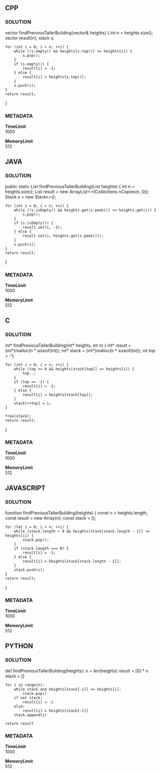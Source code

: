 ## CPP

### SOLUTION

vector<int> findPreviousTallerBuilding(vector<int>& heights) {
    int n = heights.size();
    vector<int> result(n);
    stack<int> s;

    for (int i = 0; i < n; ++i) {
        while (!s.empty() && heights[s.top()] <= heights[i]) {
            s.pop();
        }
        if (s.empty()) {
            result[i] = -1;
        } else {
            result[i] = heights[s.top()];
        }
        s.push(i);
    }
    return result;
}

### METADATA

**TimeLimit**  
1000  

**MemoryLimit**  
512  


## JAVA

### SOLUTION

public static List<Integer> findPreviousTallerBuilding(List<Integer> heights) {
    int n = heights.size();
    List<Integer> result = new ArrayList<>(Collections.nCopies(n, 0));
    Stack<Integer> s = new Stack<>();

    for (int i = 0; i < n; ++i) {
        while (!s.isEmpty() && heights.get(s.peek()) <= heights.get(i)) {
            s.pop();
        }
        if (s.isEmpty()) {
            result.set(i, -1);
        } else {
            result.set(i, heights.get(s.peek()));
        }
        s.push(i);
    }
    return result;
}


### METADATA

**TimeLimit**  
1000  

**MemoryLimit**  
512  



## C

### SOLUTION

int* findPreviousTallerBuilding(int* heights, int n) {
    int* result = (int*)malloc(n * sizeof(int));
    int* stack = (int*)malloc(n * sizeof(int));
    int top = -1;

    for (int i = 0; i < n; ++i) {
        while (top >= 0 && heights[stack[top]] <= heights[i]) {
            top--;
        }
        if (top == -1) {
            result[i] = -1;
        } else {
            result[i] = heights[stack[top]];
        }
        stack[++top] = i;
    }

    free(stack);
    return result;
}


### METADATA

**TimeLimit**  
1000  

**MemoryLimit**  
512  



## JAVASCRIPT

### SOLUTION

function findPreviousTallerBuilding(heights) {
    const n = heights.length;
    const result = new Array(n);
    const stack = [];

    for (let i = 0; i < n; ++i) {
        while (stack.length > 0 && heights[stack[stack.length - 1]] <= heights[i]) {
            stack.pop();
        }
        if (stack.length === 0) {
            result[i] = -1;
        } else {
            result[i] = heights[stack[stack.length - 1]];
        }
        stack.push(i);
    }
    return result;
}


### METADATA

**TimeLimit**  
1000  

**MemoryLimit**  
512  



## PYTHON

### SOLUTION

def findPreviousTallerBuilding(heights):
    n = len(heights)
    result = [0] * n
    stack = []

    for i in range(n):
        while stack and heights[stack[-1]] <= heights[i]:
            stack.pop()
        if not stack:
            result[i] = -1
        else:
            result[i] = heights[stack[-1]]
        stack.append(i)

    return result


### METADATA

**TimeLimit**  
1000  

**MemoryLimit**  
512  